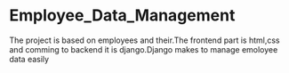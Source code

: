 # Employee_Data_Management
The project is based on employees and their.The frontend part is html,css and comming to backend it is django.Django makes to manage emoloyee data easily
